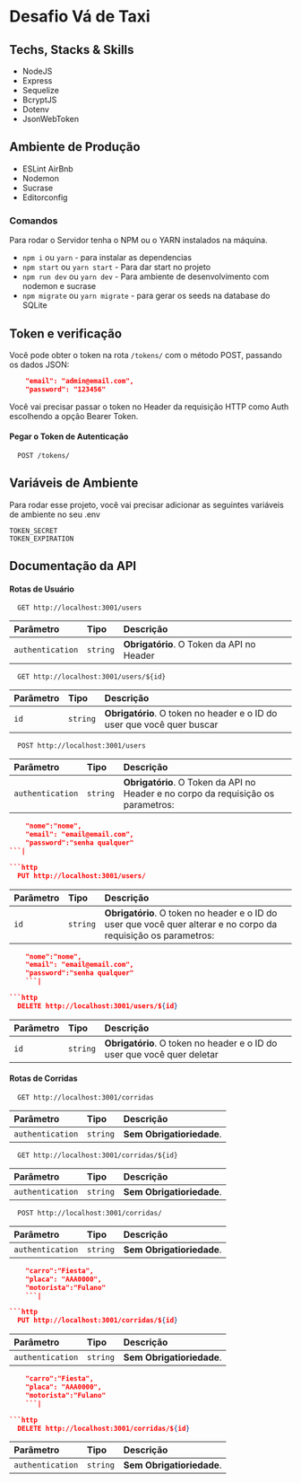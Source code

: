 # Desafio Vá de Taxi
## Techs, Stacks & Skills
* NodeJS
* Express
* Sequelize
* BcryptJS
* Dotenv
* JsonWebToken

## Ambiente de Produção
* ESLint AirBnb
* Nodemon
* Sucrase
* Editorconfig

### Comandos
Para rodar o Servidor tenha o NPM ou o YARN instalados na máquina.
* `npm i` ou `yarn` - para instalar as dependencias
* `npm start` ou `yarn start` - Para dar start no projeto
* `npm run dev` ou `yarn dev` - Para ambiente de desenvolvimento com nodemon e sucrase
* `npm migrate` ou `yarn migrate` - para gerar os seeds na database do SQLite

## Token e verificação
Você pode obter o token na rota `/tokens/` com o método POST, passando os dados JSON:
```json
	"email": "admin@email.com",
	"password": "123456"
```
Você vai precisar passar o token no Header da requisição HTTP como Auth escolhendo a opção Bearer Token.
#### Pegar o Token de Autenticação
```http
  POST /tokens/
```
## Variáveis de Ambiente

Para rodar esse projeto, você vai precisar adicionar as seguintes variáveis de ambiente no seu .env

`TOKEN_SECRET`  \
`TOKEN_EXPIRATION`


## Documentação da API

#### Rotas de Usuário
```http
  GET http://localhost:3001/users
```
| Parâmetro   | Tipo       | Descrição                           |
| :---------- | :--------- | :---------------------------------- |
| `authentication` | `string` | **Obrigatório**. O Token da API no Header|

```http
  GET http://localhost:3001/users/${id}
```
| Parâmetro   | Tipo       | Descrição                                   |
| :---------- | :--------- | :------------------------------------------ |
| `id`      | `string` | **Obrigatório**. O token no header e o ID do user que você quer buscar  |
```http
  POST http://localhost:3001/users
```
| Parâmetro   | Tipo       | Descrição                           |
| :---------- | :--------- | :---------------------------------- |
| `authentication` | `string` | **Obrigatório**. O Token da API no Header e no corpo da requisição os parametros:
```json
    "nome":"nome",
    "email": "email@email.com",
    "password":"senha qualquer"
```|

```http
  PUT http://localhost:3001/users/
```
| Parâmetro   | Tipo       | Descrição                                   |
| :---------- | :--------- | :------------------------------------------ |
| `id`      | `string` | **Obrigatório**. O token no header e o ID do user que você quer alterar e no corpo da requisição os parametros:
```json
    "nome":"nome",
    "email": "email@email.com",
    "password":"senha qualquer"
    ```|

```http
  DELETE http://localhost:3001/users/${id}
```
| Parâmetro   | Tipo       | Descrição                                   |
| :---------- | :--------- | :------------------------------------------ |
| `id`      | `string` | **Obrigatório**. O token no header e o ID do user que você quer deletar  |

#### Rotas de Corridas
```http
  GET http://localhost:3001/corridas
```
| Parâmetro   | Tipo       | Descrição                           |
| :---------- | :--------- | :---------------------------------- |
| `authentication` | `string` | **Sem Obrigatioriedade**.| Retorna todas as corridas

```http
  GET http://localhost:3001/corridas/${id}
```
| Parâmetro   | Tipo       | Descrição                           |
| :---------- | :--------- | :---------------------------------- |
| `authentication` | `string` | **Sem Obrigatioriedade**.| Retrona uma corrida pelo ID

```http
  POST http://localhost:3001/corridas/
```
| Parâmetro   | Tipo       | Descrição                           |
| :---------- | :--------- | :---------------------------------- |
| `authentication` | `string` | **Sem Obrigatioriedade**.| No corpo da requisição os parametros:
```json
    "carro":"Fiesta",
    "placa": "AAA0000",
    "motorista":"Fulano"
    ```|

```http
  PUT http://localhost:3001/corridas/${id}
```
| Parâmetro   | Tipo       | Descrição                           |
| :---------- | :--------- | :---------------------------------- |
| `authentication` | `string` | **Sem Obrigatioriedade**.| No corpo da requisição os parametros:
```json
    "carro":"Fiesta",
    "placa": "AAA0000",
    "motorista":"Fulano"
    ```|

```http
  DELETE http://localhost:3001/corridas/${id}
```
| Parâmetro   | Tipo       | Descrição                           |
| :---------- | :--------- | :---------------------------------- |
| `authentication` | `string` | **Sem Obrigatioriedade**.|
